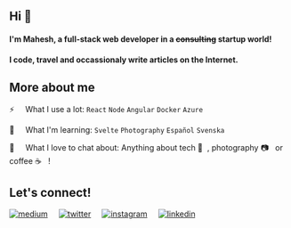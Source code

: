## Hi 👋

#### I'm Mahesh, a full-stack web developer in a ~~consulting~~ startup world!
#### I code, travel and occassionaly write articles on the Internet.

## More about me

⚡ &nbsp; &nbsp; What I use a lot: `React` `Node` `Angular` `Docker` `Azure`

🌱 &nbsp; &nbsp; What I'm learning: `Svelte` `Photography` `Español` `Svenska`

💬 &nbsp; &nbsp; What I love to chat about: Anything about tech 💾 &nbsp;, photography 📷 &nbsp; or coffee ☕ &nbsp; !

## Let's connect!

[![medium](https://img.shields.io/badge/Medium-D2D1D1?logo=medium&style=for-the-badge)](https://medium.com/@hpmahesh) &nbsp; &nbsp; [![twitter](https://img.shields.io/badge/Twitter-D1CFFF?logo=twitter&style=for-the-badge)](https://twitter.com/_hpmahesh) &nbsp; &nbsp; [![instagram](https://img.shields.io/badge/Instagram-FCB9FC?logo=instagram&style=for-the-badge)](https://instagram.com/_hpmahesh) &nbsp; &nbsp; [![linkedin](https://img.shields.io/badge/LinkedIn-8EBEFC?logo=linkedin&style=for-the-badge)](https://linkedin.com/in/mahesh-h-p)
